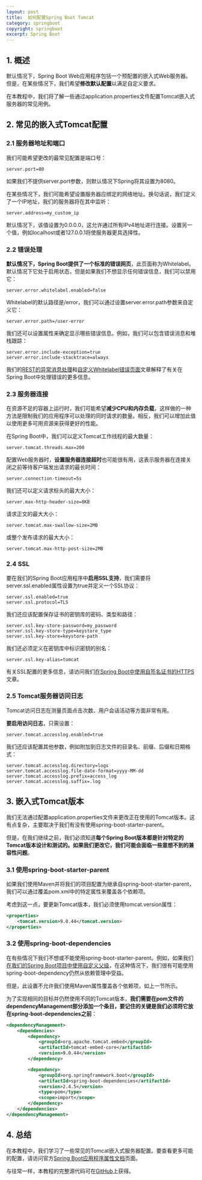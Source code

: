 ```yaml
---
layout: post
title:  如何配置Spring Boot Tomcat
category: springboot
copyright: springboot
excerpt: Spring Boot
---
```


## 1. 概述

默认情况下，Spring Boot Web应用程序包括一个预配置的嵌入式Web服务器。但是，在某些情况下，我们希望**修改默认配置**以满足自定义要求。

在本教程中，我们将了解一些通过application.properties文件配置Tomcat嵌入式服务器的常见用例。

## 2. 常见的嵌入式Tomcat配置

### 2.1 服务器地址和端口

我们可能希望更改的最常见配置是端口号：

```properties
server.port=80
```

如果我们不提供server.port参数，则默认情况下Spring将其设置为8080。

在某些情况下，我们可能希望设置服务器应绑定的网络地址。换句话说，我们定义了一个IP地址，我们的服务器将在其中监听：

```properties
server.address=my_custom_ip
```

默认情况下，该值设置为0.0.0.0，这允许通过所有IPv4地址进行连接。设置另一个值，例如localhost或者127.0.0.1将使服务器更具选择性。

### 2.2 错误处理

**默认情况下，Spring Boot提供了一个标准的错误网页**，此页面称为Whitelabel。默认情况下它处于启用状态，但是如果我们不想显示任何错误信息，我们可以禁用它：

```properties
server.error.whitelabel.enabled=false
```

Whitelabel的默认路径是/error，我们可以通过设置server.error.path参数来自定义它：

```properties
server.error.path=/user-error
```

我们还可以设置属性来确定显示哪些错误信息。例如，我们可以包含错误消息和堆栈跟踪：

```properties
server.error.include-exception=true
server.error.include-stacktrace=always
```

我们的[REST的异常消息处理]()和[自定义Whitelabel错误页面]()文章解释了有关在Spring Boot中处理错误的更多信息。

### 2.3 服务器连接

在资源不足的容器上运行时，我们可能希望**减少CPU和内存负载**，这样做的一种方法是限制我们的应用程序可以处理的同时请求的数量。相反，我们可以增加此值以使用更多可用资源来获得更好的性能。

在Spring Boot中，我们可以定义Tomcat工作线程的最大数量：

```properties
server.tomcat.threads.max=200
```

配置Web服务器时，**设置服务器连接超时**也可能很有用，这表示服务器在连接关闭之前等待客户端发出请求的最长时间：

```properties
server.connection-timeout=5s
```

我们还可以定义请求标头的最大大小：

```properties
server.max-http-header-size=8KB
```

请求正文的最大大小：

```properties
server.tomcat.max-swallow-size=2MB
```

或整个发布请求的最大大小：

```properties
server.tomcat.max-http-post-size=2MB
```

### 2.4 SSL

要在我们的Spring Boot应用程序中**启用SSL支持**，我们需要将server.ssl.enabled属性设置为true并定义一个SSL协议：

```properties
server.ssl.enabled=true
server.ssl.protocol=TLS
```

我们还应该配置保存证书的密钥库的密码、类型和路径：

```properties
server.ssl.key-store-password=my_password
server.ssl.key-store-type=keystore_type
server.ssl.key-store=keystore-path
```

我们还必须定义在密钥库中标识密钥的别名：

```properties
server.ssl.key-alias=tomcat
```

有关SSL配置的更多信息，请访问我们[在Spring Boot中使用自签名证书的HTTPS](https://www.baeldung.com/spring-boot-https-self-signed-certificate)文章。

### 2.5 Tomcat服务器访问日志

Tomcat访问日志在测量页面点击次数、用户会话活动等方面非常有用。

**要启用访问日志**，只需设置：

```properties
server.tomcat.accesslog.enabled=true
```

我们还应该配置其他参数，例如附加到日志文件的目录名、前缀、后缀和日期格式：

```properties
server.tomcat.accesslog.directory=logs
server.tomcat.accesslog.file-date-format=yyyy-MM-dd
server.tomcat.accesslog.prefix=access_log
server.tomcat.accesslog.suffix=.log
```

## 3. 嵌入式Tomcat版本

我们无法通过配置application.properties文件来更改正在使用的Tomcat版本。这有点复杂，主要取决于我们有没有使用spring-boot-starter-parent。

但是，在我们继续之前，我们必须知道**每个Spring Boot版本都是针对特定的Tomcat版本设计和测试的。如果我们更改它，我们可能会面临一些意想不到的兼容性问题**。

### 3.1 使用spring-boot-starter-parent

如果我们使用Maven并将我们的项目配置为继承自spring-boot-starter-parent，我们可以通过覆盖pom.xml中的特定属性来覆盖各个依赖项。

考虑到这一点，要更新Tomcat版本，我们必须使用tomcat.version属性：

```xml
<properties>
    <tomcat.version>9.0.44</tomcat.version>
</properties>
```

### 3.2 使用spring-boot-dependencies

在有些情况下我们不想或不能使用spring-boot-starter-parent。例如，如果我们[在我们的Spring Boot项目中使用自定义父级]()，在这种情况下，我们很有可能使用spring-boot-dependency仍然从依赖管理中受益。

但是，此设置不允许我们使用Maven属性覆盖各个依赖项，如上一节所示。

为了实现相同的目标并仍然使用不同的Tomcat版本，**我们需要在pom文件的dependencyManagement部分添加一个条目，要记住的关键是我们必须将它放在spring-boot-dependencies之前**：

```xml
<dependencyManagement>
	<dependencies>
		<dependency>
			<groupId>org.apache.tomcat.embed</groupId>
			<artifactId>tomcat-embed-core</artifactId>
			<version>9.0.44</version>
		</dependency>

		<dependency>
			<groupId>org.springframework.boot</groupId>
			<artifactId>spring-boot-dependencies</artifactId>
			<version>2.4.5</version>
			<type>pom</type>
			<scope>import</scope>
		</dependency>
	</dependencies>
</dependencyManagement>
```

## 4. 总结

在本教程中，我们学习了一些常见的Tomcat嵌入式服务器配置。要查看更多可能的配置，请访问官方[Spring Boot应用程序属性文档](https://docs.spring.io/spring-boot/docs/current/reference/html/appendix-application-properties.html)页面。

与往常一样，本教程的完整源代码可在[GitHub](https://github.com/tuyucheng7/taketoday-tutorial4j/tree/master/spring-boot-modules/spring-boot-runtime-1)上获得。